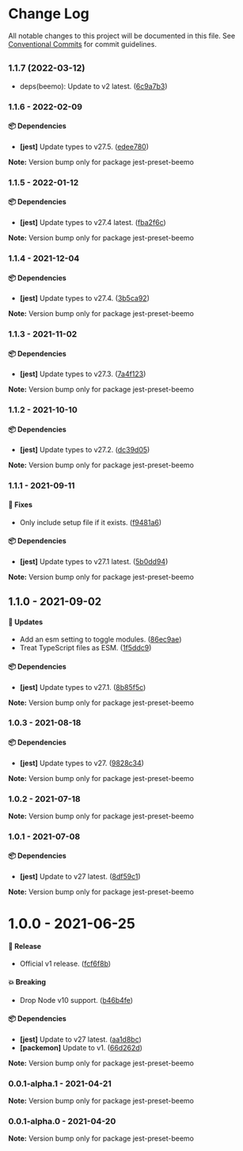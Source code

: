 # Change Log

All notable changes to this project will be documented in this file.
See [Conventional Commits](https://conventionalcommits.org) for commit guidelines.

## <small>1.1.7 (2022-03-12)</small>

* deps(beemo): Update to v2 latest. ([6c9a7b3](https://github.com/beemojs/dev/commit/6c9a7b3))





### 1.1.6 - 2022-02-09

#### 📦 Dependencies

- **[jest]** Update types to v27.5. ([edee780](https://github.com/beemojs/dev/commit/edee780))

**Note:** Version bump only for package jest-preset-beemo





### 1.1.5 - 2022-01-12

#### 📦 Dependencies

- **[jest]** Update types to v27.4 latest. ([fba2f6c](https://github.com/beemojs/dev/commit/fba2f6c))

**Note:** Version bump only for package jest-preset-beemo





### 1.1.4 - 2021-12-04

#### 📦 Dependencies

- **[jest]** Update types to v27.4. ([3b5ca92](https://github.com/beemojs/dev/commit/3b5ca92))

**Note:** Version bump only for package jest-preset-beemo





### 1.1.3 - 2021-11-02

#### 📦 Dependencies

- **[jest]** Update types to v27.3. ([7a4f123](https://github.com/beemojs/dev/commit/7a4f123))

**Note:** Version bump only for package jest-preset-beemo





### 1.1.2 - 2021-10-10

#### 📦 Dependencies

- **[jest]** Update types to v27.2. ([dc39d05](https://github.com/beemojs/dev/commit/dc39d05))

**Note:** Version bump only for package jest-preset-beemo





### 1.1.1 - 2021-09-11

#### 🐞 Fixes

- Only include setup file if it exists. ([f9481a6](https://github.com/beemojs/dev/commit/f9481a6))

#### 📦 Dependencies

- **[jest]** Update types to v27.1 latest. ([5b0dd94](https://github.com/beemojs/dev/commit/5b0dd94))

**Note:** Version bump only for package jest-preset-beemo





## 1.1.0 - 2021-09-02

#### 🚀 Updates

- Add an esm setting to toggle modules. ([86ec9ae](https://github.com/beemojs/dev/commit/86ec9ae))
- Treat TypeScript files as ESM. ([1f5ddc9](https://github.com/beemojs/dev/commit/1f5ddc9))

#### 📦 Dependencies

- **[jest]** Update types to v27.1. ([8b85f5c](https://github.com/beemojs/dev/commit/8b85f5c))

**Note:** Version bump only for package jest-preset-beemo





### 1.0.3 - 2021-08-18

#### 📦 Dependencies

- **[jest]** Update types to v27. ([9828c34](https://github.com/beemojs/dev/commit/9828c34))

**Note:** Version bump only for package jest-preset-beemo





### 1.0.2 - 2021-07-18

**Note:** Version bump only for package jest-preset-beemo





### 1.0.1 - 2021-07-08

#### 📦 Dependencies

- **[jest]** Update to v27 latest. ([8df59c1](https://github.com/beemojs/dev/commit/8df59c1))

**Note:** Version bump only for package jest-preset-beemo





# 1.0.0 - 2021-06-25

#### 🎉 Release

- Official v1 release. ([fcf6f8b](https://github.com/beemojs/dev/commit/fcf6f8b))

#### 💥 Breaking

- Drop Node v10 support. ([b46b4fe](https://github.com/beemojs/dev/commit/b46b4fe))

#### 📦 Dependencies

- **[jest]** Update to v27 latest. ([aa1d8bc](https://github.com/beemojs/dev/commit/aa1d8bc))
- **[packemon]** Update to v1. ([66d262d](https://github.com/beemojs/dev/commit/66d262d))

**Note:** Version bump only for package jest-preset-beemo





### 0.0.1-alpha.1 - 2021-04-21

**Note:** Version bump only for package jest-preset-beemo





### 0.0.1-alpha.0 - 2021-04-20

**Note:** Version bump only for package jest-preset-beemo

